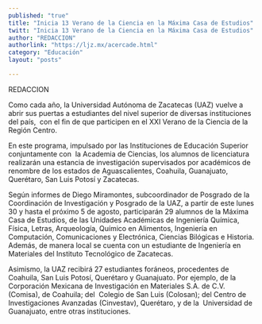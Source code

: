 ```yaml
---
published: "true"
title: "Inicia 13 Verano de la Ciencia en la Máxima Casa de Estudios"
twitt: "Inicia 13 Verano de la Ciencia en la Máxima Casa de Estudios"
author: "REDACCION"
authorlink: "https://ljz.mx/acercade.html"
category: "Educación"
layout: "posts"

---
```



  REDACCION



  Como cada año, la Universidad Autónoma de Zacatecas (UAZ) vuelve a abrir sus puertas a estudiantes del nivel superior de diversas instituciones del país,  con el fin de que participen en el XXI Verano de la Ciencia de la Región Centro.



  En este programa, impulsado por las Instituciones de Educación Superior conjuntamente con  la Academia de Ciencias, los alumnos de licenciatura realizarán una estancia de investigación supervisados por académicos de renombre de los estados de Aguascalientes, Coahuila, Guanajuato, Querétaro, San Luis Potosí y Zacatecas.



  Según informes de Diego Miramontes, subcoordinador de Posgrado de la Coordinación de Investigación y Posgrado de la UAZ, a partir de este lunes 30 y hasta el próximo 5 de agosto, participarán 29 alumnos de la Máxima Casa de Estudios, de las Unidades Académicas de Ingeniería Química, Física, Letras, Arqueología, Químico en Alimentos, Ingeniería en Computación, Comunicaciones y Electrónica, Ciencias Bilógicas e Historia. Además, de manera local se cuenta con un estudiante de Ingeniería en Materiales del Instituto Tecnológico de Zacatecas.



  Asimismo, la UAZ recibirá 27 estudiantes foráneos, procedentes de Coahuila, San Luis Potosí, Querétaro y Guanajuato. Por ejemplo, de la Corporación Mexicana de Investigación en Materiales S.A. de C.V. (Comisa), de Coahuila; del  Colegio de San Luis (Colosan); del Centro de Investigaciones Avanzadas (Cinvestav), Querétaro, y de la  Universidad de Guanajuato, entre otras instituciones.

